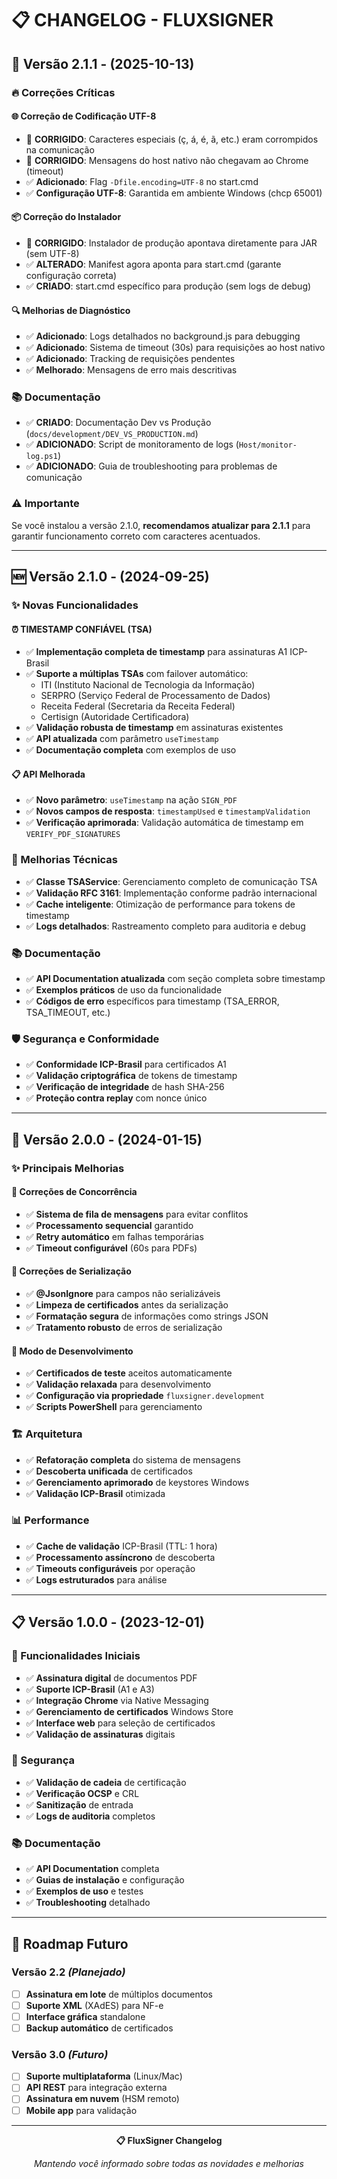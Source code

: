 # 📋 **CHANGELOG - FLUXSIGNER**

## **🐛 Versão 2.1.1** - **(2025-10-13)**

### **🔥 Correções Críticas**

#### **🌐 Correção de Codificação UTF-8**
- 🐛 **CORRIGIDO**: Caracteres especiais (ç, á, é, ã, etc.) eram corrompidos na comunicação
- 🐛 **CORRIGIDO**: Mensagens do host nativo não chegavam ao Chrome (timeout)
- ✅ **Adicionado**: Flag `-Dfile.encoding=UTF-8` no start.cmd
- ✅ **Configuração UTF-8**: Garantida em ambiente Windows (chcp 65001)

#### **📦 Correção do Instalador**
- 🐛 **CORRIGIDO**: Instalador de produção apontava diretamente para JAR (sem UTF-8)
- ✅ **ALTERADO**: Manifest agora aponta para start.cmd (garante configuração correta)
- ✅ **CRIADO**: start.cmd específico para produção (sem logs de debug)

#### **🔍 Melhorias de Diagnóstico**
- ✅ **Adicionado**: Logs detalhados no background.js para debugging
- ✅ **Adicionado**: Sistema de timeout (30s) para requisições ao host nativo
- ✅ **Adicionado**: Tracking de requisições pendentes
- ✅ **Melhorado**: Mensagens de erro mais descritivas

### **📚 Documentação**
- ✅ **CRIADO**: Documentação Dev vs Produção (`docs/development/DEV_VS_PRODUCTION.md`)
- ✅ **ADICIONADO**: Script de monitoramento de logs (`Host/monitor-log.ps1`)
- ✅ **ADICIONADO**: Guia de troubleshooting para problemas de comunicação

### **⚠️ Importante**
Se você instalou a versão 2.1.0, **recomendamos atualizar para 2.1.1** para garantir funcionamento correto com caracteres acentuados.

---

## **🆕 Versão 2.1.0** - **(2024-09-25)**

### **✨ Novas Funcionalidades**

#### **⏰ TIMESTAMP CONFIÁVEL (TSA)**
- ✅ **Implementação completa de timestamp** para assinaturas A1 ICP-Brasil
- ✅ **Suporte a múltiplas TSAs** com failover automático:
  - ITI (Instituto Nacional de Tecnologia da Informação)
  - SERPRO (Serviço Federal de Processamento de Dados)
  - Receita Federal (Secretaria da Receita Federal)
  - Certisign (Autoridade Certificadora)
- ✅ **Validação robusta de timestamp** em assinaturas existentes
- ✅ **API atualizada** com parâmetro `useTimestamp`
- ✅ **Documentação completa** com exemplos de uso

#### **📋 API Melhorada**
- ✅ **Novo parâmetro**: `useTimestamp` na ação `SIGN_PDF`
- ✅ **Novos campos de resposta**: `timestampUsed` e `timestampValidation`
- ✅ **Verificação aprimorada**: Validação automática de timestamp em `VERIFY_PDF_SIGNATURES`

### **🔧 Melhorias Técnicas**
- ✅ **Classe TSAService**: Gerenciamento completo de comunicação TSA
- ✅ **Validação RFC 3161**: Implementação conforme padrão internacional
- ✅ **Cache inteligente**: Otimização de performance para tokens de timestamp
- ✅ **Logs detalhados**: Rastreamento completo para auditoria e debug

### **📚 Documentação**
- ✅ **API Documentation atualizada** com seção completa sobre timestamp
- ✅ **Exemplos práticos** de uso da funcionalidade
- ✅ **Códigos de erro** específicos para timestamp (TSA_ERROR, TSA_TIMEOUT, etc.)

### **🛡️ Segurança e Conformidade**
- ✅ **Conformidade ICP-Brasil** para certificados A1
- ✅ **Validação criptográfica** de tokens de timestamp
- ✅ **Verificação de integridade** de hash SHA-256
- ✅ **Proteção contra replay** com nonce único

---

## **🔄 Versão 2.0.0** - **(2024-01-15)**

### **✨ Principais Melhorias**

#### **🔧 Correções de Concorrência**
- ✅ **Sistema de fila de mensagens** para evitar conflitos
- ✅ **Processamento sequencial** garantido
- ✅ **Retry automático** em falhas temporárias
- ✅ **Timeout configurável** (60s para PDFs)

#### **🔧 Correções de Serialização**
- ✅ **@JsonIgnore** para campos não serializáveis
- ✅ **Limpeza de certificados** antes da serialização
- ✅ **Formatação segura** de informações como strings JSON
- ✅ **Tratamento robusto** de erros de serialização

#### **🔧 Modo de Desenvolvimento**
- ✅ **Certificados de teste** aceitos automaticamente
- ✅ **Validação relaxada** para desenvolvimento
- ✅ **Configuração via propriedade** `fluxsigner.development`
- ✅ **Scripts PowerShell** para gerenciamento

### **🏗️ Arquitetura**
- ✅ **Refatoração completa** do sistema de mensagens
- ✅ **Descoberta unificada** de certificados
- ✅ **Gerenciamento aprimorado** de keystores Windows
- ✅ **Validação ICP-Brasil** otimizada

### **📊 Performance**
- ✅ **Cache de validação** ICP-Brasil (TTL: 1 hora)
- ✅ **Processamento assíncrono** de descoberta
- ✅ **Timeouts configuráveis** por operação
- ✅ **Logs estruturados** para análise

---

## **📋 Versão 1.0.0** - **(2023-12-01)**

### **🎯 Funcionalidades Iniciais**
- ✅ **Assinatura digital** de documentos PDF
- ✅ **Suporte ICP-Brasil** (A1 e A3)
- ✅ **Integração Chrome** via Native Messaging
- ✅ **Gerenciamento de certificados** Windows Store
- ✅ **Interface web** para seleção de certificados
- ✅ **Validação de assinaturas** digitais

### **🔐 Segurança**
- ✅ **Validação de cadeia** de certificação
- ✅ **Verificação OCSP** e CRL
- ✅ **Sanitização** de entrada
- ✅ **Logs de auditoria** completos

### **📚 Documentação**
- ✅ **API Documentation** completa
- ✅ **Guias de instalação** e configuração
- ✅ **Exemplos de uso** e testes
- ✅ **Troubleshooting** detalhado

---

## **🔮 Roadmap Futuro**

### **Versão 2.2** *(Planejado)*
- [ ] **Assinatura em lote** de múltiplos documentos
- [ ] **Suporte XML** (XAdES) para NF-e
- [ ] **Interface gráfica** standalone
- [ ] **Backup automático** de certificados

### **Versão 3.0** *(Futuro)*
- [ ] **Suporte multiplataforma** (Linux/Mac)
- [ ] **API REST** para integração externa
- [ ] **Assinatura em nuvem** (HSM remoto)
- [ ] **Mobile app** para validação

---

<div align="center">

**📋 FluxSigner Changelog**

*Mantendo você informado sobre todas as novidades e melhorias*

</div>